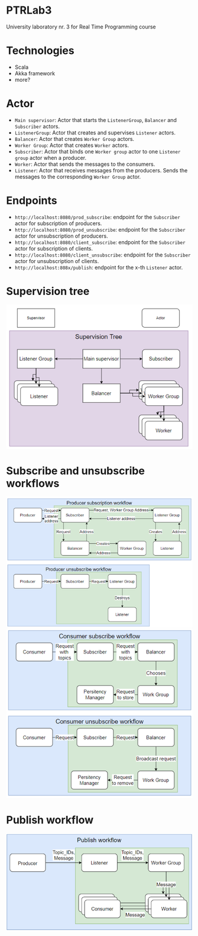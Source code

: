 # PTRLab3

University laboratory nr. 3 for Real Time Programming course

# Technologies

- Scala
- Akka framework
- more?

# Actor

- `Main supervisor`: Actor that starts the `ListenerGroup`, `Balancer` and `Subscriber` actors.
- `ListenerGroup`: Actor that creates and supervises `Listener` actors.
- `Balancer`: Actor that creates `Worker Group` actors.
- `Worker Group`: Actor that creates `Worker` actors.
- `Subscriber`: Actor that binds one `Worker group` actor to one `Listener group` actor when a producer.
- `Worker`: Actor that sends the messages to the consumers.
- `Listener`: Actor that receives messages from the producers. Sends the messages to the corresponding `Worker Group`
  actor.

# Endpoints

- `http://localhost:8080/prod_subscribe`: endpoint for the `Subscriber` actor for subscription of producers.
- `http://localhost:8080/prod_unsubscribe`: endpoint for the `Subscriber` actor for unsubscription of producers.
- `http://localhost:8080/client_subscribe`: endpoint for the `Subscriber` actor for subscription of clients.
- `http://localhost:8080/client_unsubscribe`: endpoint for the `Subscriber` actor for unsubscription of clients.
- `http://localhost:808x/publish`: endpoint for the x-th `Listener` actor.

# Supervision tree
![](images/supervision_tree.png)

# Subscribe and unsubscribe workflows
![](images/producer_sub_unsub.png)
![](images/consumer_sub_unsub.png)

# Publish workflow
![](images/publish_workflow.png)
